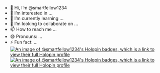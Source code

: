 - 👋 Hi, I’m @smartfellow1234
- 👀 I’m interested in ...
- 🌱 I’m currently learning ...
- 💞️ I’m looking to collaborate on ...
- 📫 How to reach me ...
- 😄 Pronouns: ...
- ⚡ Fun fact: ...
[![An image of @smartfellow1234's Holopin badges, which is a link to view their full Holopin profile](https://holopin.me/smartfellow1234)](https://holopin.io/@smartfellow1234)
[![An image of @smartfellow1234's Holopin badges, which is a link to view their full Holopin profile](https://holopin.me/smartfellow1234)](https://holopin.io/@smartfellow1234)
<!---

--->
